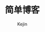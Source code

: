 ---
title: 简单博客
github: https://github.com/liungkejin/liungkejin.github.io
demo: https://liungkejin.github.io/
author: Kejin
ssg:
  - Jekyll
cms:
  - No Cms
---